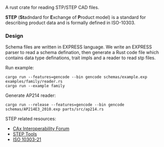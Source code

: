 A rust crate for reading STP/STEP CAD files.

**STEP** (**St**adndard for **E**xchange of **P**roduct model) is a standard for describing product data and is formally defined in ISO-10303.

### Design

Schema files are written in EXPRESS language. We write an EXPRESS parser to read a schema defination, then generate a Rust code file which contains data type definations, trait impls and a reader to read stp files.


Run example:
```
cargo run --features=gencode --bin gencode schemas/example.exp examples/family/reader.rs
cargo run --example family
```

Generate AP214 reader:
```
cargo run --release --features=gencode --bin gencode schemas/AP214E3_2010.exp parts/src/ap214.rs
```

STEP related resources:
- [CAx Interoperability Forum](https://www.cax-if.org/cax/cax_stepLib.php)
- [STEP Tools](http://www.steptools.com/stds/step/)
- [ISO 10303-21](http://www.steptools.com/stds/step/IS_final_p21e3.html)